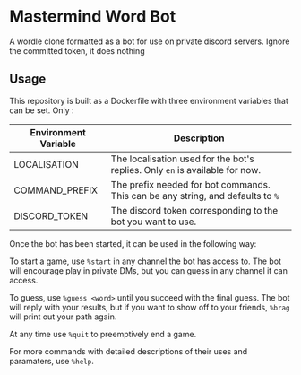 # Mastermind Word Bot
A wordle clone formatted as a bot for use on private discord servers.
Ignore the committed token, it does nothing

## Usage
This repository is built as a Dockerfile with three environment variables that can be set.
Only 
:

| Environment Variable | Description |
| --- | --- |
| LOCALISATION | The localisation used for the bot's replies. Only `en` is available for now. |
| COMMAND_PREFIX | The prefix needed for bot commands. This can be any string, and defaults to `%` |
| DISCORD_TOKEN | The discord token corresponding to the bot you want to use. |


Once the bot has been started, it can be used in the following way:

To start a game, use `%start` in any channel the bot has access to.
The bot will encourage play in private DMs, but you can guess in any channel it can access.

To guess, use `%guess <word>` until you succeed with the final guess.
The bot will reply with your results, but if you want to show off to your friends, `%brag` will print out your path again.

At any time use `%quit` to preemptively end a game.

For more commands with detailed descriptions of their uses and paramaters, use `%help`.
